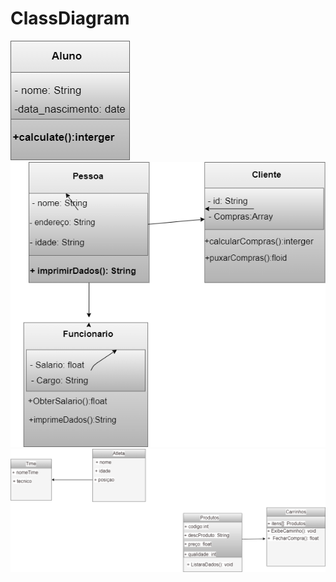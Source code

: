# ClassDiagram

![Exemplo de uso](./assets/uml/classDiagram.png)
![Exemplo de uso](./assets/uml/classDiagram2.png)
![Exemplo de uso](./assets/uml/classDiagram3.png)